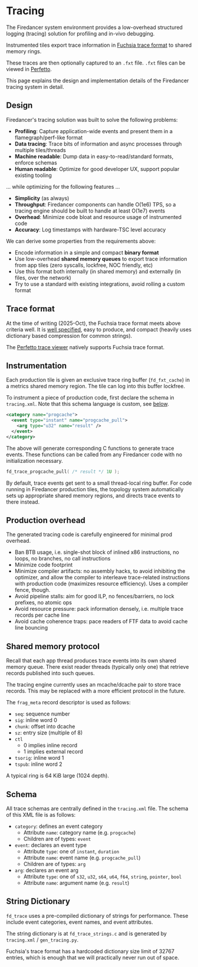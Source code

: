 # Tracing

The Firedancer system environment provides a low-overhead structured
logging (tracing) solution for profiling and in-vivo debugging.

Instrumented tiles export trace information in [Fuchsia trace format](https://fuchsia.dev/fuchsia-src/reference/tracing/trace-format) to shared memory rings.

These traces are then optionally captured to an `.fxt` file.
`.fxt` files can be viewed in [Perfetto](https://perfetto.dev/).

This page explains the design and implementation details of the
Firedancer tracing system in detail.

## Design

Firedancer's tracing solution was built to solve the following problems:

- **Profiling**: Capture application-wide events and present them in a
  flamegraph/perf-like format
- **Data tracing**: Trace bits of information and async processes
  through multiple tiles/threads
- **Machine readable**: Dump data in easy-to-read/standard formats,
  enforce schemas
- **Human readable**: Optimize for good developer UX, support popular
  existing tooling

... while optimizing for the following features ...

- **Simplicity** (as always)
- **Throughput**: Firedancer components can handle O(1e6) TPS, so a
  tracing engine should be built to handle at least O(1e7) events
- **Overhead**: Minimize code bloat and resource usage of instrumented
  code
- **Accuracy**: Log timestamps with hardware-TSC level accuracy

We can derive some properties from the requirements above:

- Encode information in a simple and compact **binary format**
- Use low-overhead **shared memory queues** to export trace information
  from app tiles (zero syscalls, lockfree, NOC friendly, etc)
- Use this format both internally (in shared memory) and externally
  (in files, over the network)
- Try to use a standard with existing integrations, avoid rolling a
  custom format

## Trace format

At the time of writing (2025-Oct), the Fuchsia trace format meets above
criteria well.  It is [well specified](https://fuchsia.dev/fuchsia-src/reference/tracing/trace-format),
easy to produce, and compact (heavily uses dictionary based compression
for common strings).

The [Perfetto trace viewer](https://ui.perfetto.dev/) natively supports
Fuchsia trace format.

## Instrumentation

Each production tile is given an exclusive trace ring buffer
(`fd_fxt_cache`) in a metrics shared memory region.  The tile can log
into this buffer lockfree.

To instrument a piece of production code, first declare the schema in
`tracing.xml`.  Note that this schema language is custom, see [below](#schema).

```xml
<category name="progcache">
  <event type="instant" name="progcache_pull">
    <arg type="u32" name="result" />
  </event>
</category>
```

The above will generate corresponding C functions to generate trace
events.  These functions can be called from any Firedancer code with no
initialization necessary.

```c
fd_trace_progcache_pull( /* result */ 1U );
```

By default, trace events get sent to a small thread-local ring buffer.
For code running in Firedancer production tiles, the topology system
automatically sets up appropriate shared memory regions, and directs
trace events to there instead.

## Production overhead

The generated tracing code is carefully engineered for minimal prod
overhead.

- Ban BTB usage, i.e. single-shot block of inlined x86 instructions,
  no loops, no branches, no call instructions
- Minimize code footprint
- Minimize compiler artifacts: no assembly hacks, to avoid inhibiting
  the optimizer, and allow the compiler to interleave trace-related
  instructions with production code (maximizes resource efficiency).
  Uses a compiler fence, though.
- Avoid pipeline stalls: aim for good ILP, no fences/barriers, no lock
  prefixes, no atomic ops
- Avoid resource pressure: pack information densely, i.e. multiple
  trace records per cache line
- Avoid cache coherence traps: pace readers of FTF data to avoid cache
  line bouncing

## Shared memory protocol

Recall that each app thread produces trace events into its own shared
memory queue.  There exist reader threads (typically only one) that
retrieve records published into such queues.

The tracing engine currently uses an mcache/dcache pair to store trace
records.  This may be replaced with a more efficient protocol in the
future.

The `frag_meta` record descriptor is used as follows:

- `seq`: sequence number
- `sig`: inline word 0
- `chunk`: offset into dcache
- `sz`: entry size (multiple of 8)
- `ctl`
  - 0 implies inline record
  - 1 implies external record
- `tsorig`: inline word 1
- `tspub`: inline word 2

A typical ring is 64 KiB large (1024 depth).

## Schema

All trace schemas are centrally defined in the `tracing.xml` file.
The schema of this XML file is as follows:

- `category`: defines an event category
  - Attribute `name`: category name (e.g. `progcache`)
  - Children are of types: `event`
- `event`: declares an event type
  - Attribute `type`: one of `instant`, `duration`
  - Attribute `name`: event name (e.g. `progcache_pull`)
  - Children are of types: `arg`
- `arg`: declares an event arg
  - Attribute `type`: one of `s32`, `u32`, `s64`, `u64`, `f64`, `string`, `pointer`, `bool`
  - Attribute `name`: argument name (e.g. `result`)

## String Dictionary

`fd_trace` uses a pre-compiled dictionary of strings for performance.
These include event categories, event names, and event attributes.

The string dictionary is at `fd_trace_strings.c` and is generated by
`tracing.xml` / `gen_tracing.py`.

Fuchsia's trace format has a hardcoded dictionary size limit of 32767
entries, which is enough that we will practically never run out of
space.
